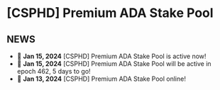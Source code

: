 # [CSPHD] Premium ADA Stake Pool

## NEWS
* 🚀 **Jan 15, 2024**  [CSPHD] Premium ADA Stake Pool is active now!
* 🚀 **Jan 15, 2024**  [CSPHD] Premium ADA Stake Pool will be active in epoch 462, 5 days to go!
* 🚀 **Jan 13, 2024**  [CSPHD] Premium ADA Stake Pool online!
